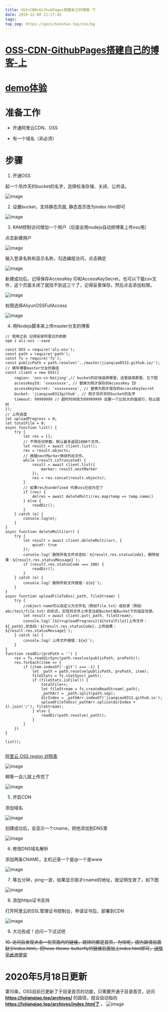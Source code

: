 ```yaml
---
title: OSS+CDN+GithubPages搭建自己的博客-下
date: 2019-12-08 21:17:45
tags:
top_img: https://gezichenshan.top/cms/bg
---
```

# [OSS-CDN-GithubPages搭建自己的博客-上](https://lvjianqiao.top/2019/11/27/OSS-CDN-GithubPages%E6%90%AD%E5%BB%BA%E8%87%AA%E5%B7%B1%E7%9A%84%E5%8D%9A%E5%AE%A2-%E4%B8%8A/index.html)

# [demo体验](https://lvjianqiao.top)

# 准备工作

- 开通阿里云CDN、OSS

- 有一个域名（非必须）

# 步骤

1. 开通OSS

起一个吊炸天的bucket的名字，选择标准存储、关闭、公共读。

![image](https://static.gezichenshan.top/blog/cdn-oss-githubPages/15.png)

2. 设置bucket，支持静态页面, 静态首页改为index.html即可

![image](https://static.gezichenshan.top/blog/cdn-oss-githubPages/23.png)

3. RAM控制访问增加一个用户（后面会用nodejs自动把博客上传oss用）

点击新建用户

![image](https://static.gezichenshan.top/blog/cdn-oss-githubPages/16.png)

输入登录名称和显示名称，勾选编程访问，点击确定

![image](https://static.gezichenshan.top/blog/cdn-oss-githubPages/17.png)

新建成功后，记得保存AccessKey ID和AccessKeySecret，也可以下载csv文件，这个页面关闭了就找不到这三个了，记得妥善保存。然后点击添加权限。

![image](https://static.gezichenshan.top/blog/cdn-oss-githubPages/19.png)

权限选择AliyunOSSFullAccess

![image](https://static.gezichenshan.top/blog/cdn-oss-githubPages/20.png)

4. 用Nodejs脚本来上传master分支的博客

```
// 使用之前 记得安装阿里云的依赖
npm i ali-oss --save
```


```
const OSS = require('ali-oss');
const path = require('path');
const fs = require('fs');
const publicPath = path.resolve('../master/jianqiao0313.github.io/'); // 填写博客master分支的路径
const client = new OSS({
    region: 'oss-cn-beijing',// bucket的区域选择哪里，这里就填那里，见下图
    accessKeyId: 'xxxxxxxxx', // 替换为刚才保存的AccessKey ID
    accessKeySecret: 'xxxxxxxxxx', // 替换为刚才保存的AccessKeySecret
    bucket: 'jianqiao0313github', // 刚才吊炸天的bucket的名字
    timeout: 99999999 // 超时时间改为99999999 设置一个比较大的值就行，防止超时
});
// 上传进度
let uploadProgress = 0;
let totalFile = 0;
async function list() {
    try {
        let res = [];
        // 不带任何参数，默认最多返回1000个文件。
        let result = await client.list();
        res = result.objects;
        // 根据nextMarker继续列出文件。
        while (result.isTruncated) {
            result = await client.list({
                marker: result.nextMarker
            });
            res = res.concat(result.objects);
        }
        // 如果res为undefined 代表oss已经为空了
        if (res) {
            delres = await deleteMulti(res.map(temp => temp.name))
        } else {
            readDir();
        }
    } catch (e) {
        console.log(e);
    }
}
async function deleteMulti(arr) {
    try {
        let result = await client.deleteMulti(arr, {
            quiet: true
        });
        console.log(`删除所有文件状态码：${result.res.statusCode}, 删除结果：${result.res.statusMessage}`);
        if (result.res.statusCode === 200) {
            readDir();
        }
    } catch (e) {
        console.log(`删除所有文件报错：${e}`);
    }
}
async function uploadFileToOss(_path, fileStream) {
    try {
        //object-name可以自定义为文件名（例如file.txt）或目录（例如abc/test/file.txt）的形式，实现将文件上传至当前Bucket或Bucket下的指定目录。
        let result = await client.put(_path, fileStream);
        console.log(`[${++uploadProgress}|${totalFile}]上传文件：${_path},状态码：${result.res.statusCode}，上传结果：${result.res.statusMessage}`);
    } catch (e) {
        console.log(`上传文件报错：${e}`);
    }
}
function readDir(proPath = '') {
    res = fs.readdirSync(path.resolve(publicPath, proPath));
    res.forEach(item => {
        if (item.indexOf('.git') === -1) {
            let _path = path.resolve(publicPath, proPath, item);
            fileStats = fs.statSync(_path);
            if (fileStats.isFile()) {
                totalFile++;
                let fileStream = fs.createReadStream(_path);
                _pathArr = _path.split(path.sep);
                dirIndex = _pathArr.indexOf('jianqiao0313.github.io');
                uploadFileToOss(_pathArr.splice(dirIndex + 1).join('/'), fileStream);
            } else {
                readDir(path.resolve(_path));
            }
        }
    })
}

list();


```

[阿里云 OSS region 对照表](https://www.cms2.cn/aliyun/3219.html)

![image](https://static.gezichenshan.top/blog/cdn-oss-githubPages/21.png)


稍等一会儿就上传完了

![image](https://static.gezichenshan.top/blog/cdn-oss-githubPages/22.png)

5. 开启CDN

添加域名

![image](https://static.gezichenshan.top/blog/cdn-oss-githubPages/24.png)

创建成功后，会显示一个cname，把他添加到DNS里

![image](https://static.gezichenshan.top/blog/cdn-oss-githubPages/25.png)


6. 修改DNS域名解析

添加两条CNAME，主机记录一个是@一个是www

![image](https://static.gezichenshan.top/blog/cdn-oss-githubPages/26.png)

7. 等五分钟，ping一波，如果显示刚才cname的地址，就证明生效了，如下图

![image](https://static.gezichenshan.top/blog/cdn-oss-githubPages/27.png)

8. 添加https证书支持

打开阿里云的SSL管理证书控制台，申请证书后，部署到CDN

![image](https://static.gezichenshan.top/blog/cdn-oss-githubPages/28.png)

9. 大功告成！访问一下试试吧

~~10. 访问后发现点击一些页面内的链接，跳转的都是首页，为啥呢，因为路径后面缺少index.html，把hexo-theme-butterfly的链接后面加上index.html即可，[详情见此次提交](https://github.com/jianqiao0313/hexo-theme-butterfly/commit/7b030972481036676964cb6af7053b002c6ebab6)~~

# 2020年5月18日更新

第10条，OSS目前已更新了子目录首页的功能，只需要开通子目录首页，访问 **https://lvjianqiao.top/archives/** 的路径，就会自动指向 **https://lvjianqiao.top/archives/index.html了** 。
![image](https://static.gezichenshan.top/blog/cdn-oss-githubPages/29.png)

